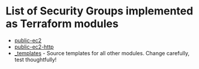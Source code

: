 List of Security Groups implemented as Terraform modules
========================================================

* [public-ec2](https://github.com/terraform-aws-modules/terraform-aws-security-group/tree/master/modules/public-ec2)
* [public-ec2-http](https://github.com/terraform-aws-modules/terraform-aws-security-group/tree/master/modules/public-ec2-http)
* [_templates](https://github.com/terraform-aws-modules/terraform-aws-security-group/tree/master/modules/_templates) - Source templates for all other modules. Change carefully, test thoughtfully!
